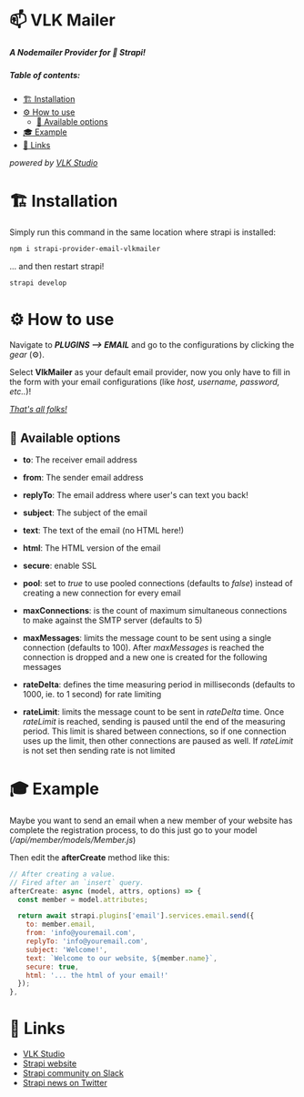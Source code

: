 # 📫 VLK Mailer

##### A Nodemailer Provider for 🚀 Strapi!

##### Table of contents:

- [🏗 Installation](#-installation)
- [⚙ How to use](#-how-to-use)
  - [📌 Available options](#-available-options)
- [🎓 Example](#-example)
- [🔗 Links](#-links)

*powered by [VLK Studio](https://www.vlkstudio.com/)*



# 🏗 Installation

Simply run this command in the same location where strapi is installed:

```bash
npm i strapi-provider-email-vlkmailer
```

... and then restart strapi!

```bash
strapi develop
```

# ⚙ How to use

Navigate to ***PLUGINS --> EMAIL*** and go to the configurations by clicking the *gear* (⚙).

Select **VlkMailer** as your default email provider, now you only have to fill in the form with your email configurations (like *host, username, password, etc..*)!

*<u>That's all folks!</u>*

## 📌 Available options

- **to**: The receiver email address
- **from**: The sender email address
- **replyTo**: The email address where user's can text you back!
- **subject**: The subject of the email
- **text**: The text of the email (no HTML here!)
- **html**: The HTML version of the email
- **secure**: enable SSL
- **pool**: set to *true* to use pooled connections (defaults to *false*) instead of creating a new connection for every email
- **maxConnections**: is the count of maximum simultaneous connections to make against the SMTP server (defaults to 5)

- **maxMessages**: limits the message count to be sent using a single connection (defaults to 100). After *maxMessages* is reached the connection is dropped and a new one is created for the following messages
- **rateDelta**: defines the time measuring period in milliseconds (defaults to 1000, ie. to 1 second) for rate limiting
- **rateLimit**: limits the message count to be sent in *rateDelta* time. Once *rateLimit* is reached, sending is paused until the end of the measuring period. This limit is shared between connections, so if one connection uses up the limit, then other connections are paused as well. If *rateLimit* is not set then sending rate is not limited



# 🎓 Example

Maybe you want to send an email when a new member of your website has complete the registration process, to do this just go to your model (*/api/member/models/Member.js*)

Then edit the **afterCreate** method like this:

```javascript
// After creating a value.
// Fired after an `insert` query.
afterCreate: async (model, attrs, options) => {
  const member = model.attributes;

  return await strapi.plugins['email'].services.email.send({
    to: member.email,
    from: 'info@youremail.com',
    replyTo: 'info@youremail.com',
    subject: 'Welcome!',
    text: `Welcome to our website, ${member.name}`,
    secure: true,
    html: '... the html of your email!'
  });
},
```

# 🔗 Links

- [VLK Studio](https://www.vlkstudio.com/)
- [Strapi website](http://strapi.io/)
- [Strapi community on Slack](http://slack.strapi.io)
- [Strapi news on Twitter](https://twitter.com/strapijs)
